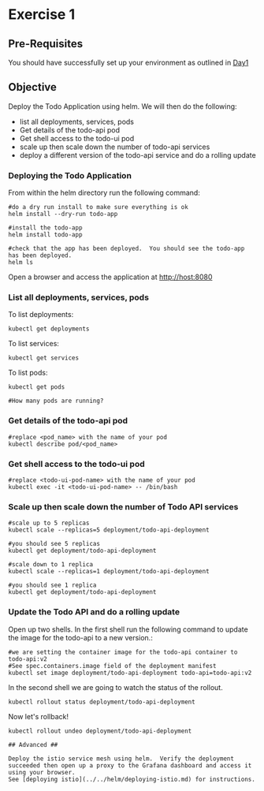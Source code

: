 # Exercise 1 #

## Pre-Requisites ##

You should have successfully set up your environment as outlined in [Day1](./README.md)

## Objective ##

Deploy the Todo Application using helm. We will then do the following:

- list all deployments, services, pods
- Get details of the todo-api pod
- Get shell access to the todo-ui pod
- scale up then scale down the number of todo-api services
- deploy a different version of the todo-api service and do a rolling update

### Deploying the Todo Application ###

From within the helm directory run the following command:

```
#do a dry run install to make sure everything is ok
helm install --dry-run todo-app

#install the todo-app
helm install todo-app

#check that the app has been deployed.  You should see the todo-app has been deployed.
helm ls
```

Open a browser and access the application at [http://host:8080](http://host:8080)

### List all deployments, services, pods ###

To list deployments:
```
kubectl get deployments
```

To list services:
```
kubectl get services
```

To list pods:
```
kubectl get pods

#How many pods are running?
```

### Get details of the todo-api pod ###

```
#replace <pod_name> with the name of your pod
kubectl describe pod/<pod_name>
```

### Get shell access to the todo-ui pod ###
```
#replace <todo-ui-pod-name> with the name of your pod
kubectl exec -it <todo-ui-pod-name> -- /bin/bash
```

### Scale up then scale down the number of Todo API services ###
```
#scale up to 5 replicas
kubectl scale --replicas=5 deployment/todo-api-deployment

#you should see 5 replicas
kubectl get deployment/todo-api-deployment

#scale down to 1 replica
kubectl scale --replicas=1 deployment/todo-api-deployment

#you should see 1 replica
kubectl get deployment/todo-api-deployment
```

### Update the Todo API and do a rolling update ###

Open up two shells.  In the first shell run the following command to update the image for the todo-api to a new version.:

```
#we are setting the container image for the todo-api container to todo-api:v2
#See spec.containers.image field of the deployment manifest
kubectl set image deployment/todo-api-deployment todo-api=todo-api:v2
```

In the second shell we are going to watch the status of the rollout.
```
kubectl rollout status deployment/todo-api-deployment
```

Now let's rollback!
```
kubectl rollout undeo deployment/todo-api-deployment

## Advanced ##

Deploy the istio service mesh using helm.  Verify the deployment succeeded then open up a proxy to the Grafana dashboard and access it using your browser.
See [deploying istio](../../helm/deploying-istio.md) for instructions.